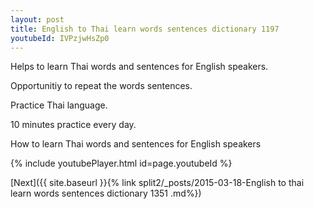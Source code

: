 ```yaml
---
layout: post
title: English to Thai learn words sentences dictionary 1197 
youtubeId: IVPzjwHsZp0
---
```

 
 
Helps to learn Thai words and sentences for English speakers.

Opportunitiy to repeat the words sentences. 

Practice Thai language. 
 
10 minutes practice every day. 
 
How to learn Thai words and sentences for English speakers 
 
{% include youtubePlayer.html id=page.youtubeId %}
 
 
[Next]({{ site.baseurl }}{% link  split2/_posts/2015-03-18-English to thai learn words sentences dictionary 1351 .md%})
 
